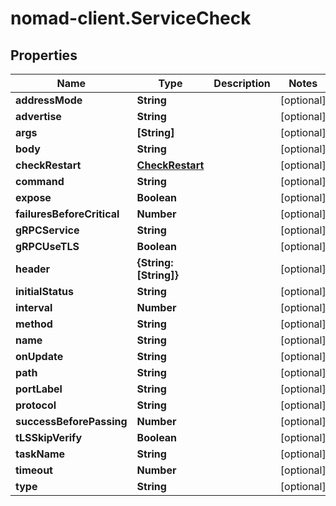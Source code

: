 # nomad-client.ServiceCheck

## Properties

Name | Type | Description | Notes
------------ | ------------- | ------------- | -------------
**addressMode** | **String** |  | [optional] 
**advertise** | **String** |  | [optional] 
**args** | **[String]** |  | [optional] 
**body** | **String** |  | [optional] 
**checkRestart** | [**CheckRestart**](CheckRestart.md) |  | [optional] 
**command** | **String** |  | [optional] 
**expose** | **Boolean** |  | [optional] 
**failuresBeforeCritical** | **Number** |  | [optional] 
**gRPCService** | **String** |  | [optional] 
**gRPCUseTLS** | **Boolean** |  | [optional] 
**header** | **{String: [String]}** |  | [optional] 
**initialStatus** | **String** |  | [optional] 
**interval** | **Number** |  | [optional] 
**method** | **String** |  | [optional] 
**name** | **String** |  | [optional] 
**onUpdate** | **String** |  | [optional] 
**path** | **String** |  | [optional] 
**portLabel** | **String** |  | [optional] 
**protocol** | **String** |  | [optional] 
**successBeforePassing** | **Number** |  | [optional] 
**tLSSkipVerify** | **Boolean** |  | [optional] 
**taskName** | **String** |  | [optional] 
**timeout** | **Number** |  | [optional] 
**type** | **String** |  | [optional] 


